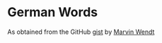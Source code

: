# German Words

As obtained from the GitHub
[gist](https://gist.github.com/MarvinJWendt/2f4f4154b8ae218600eb091a5706b5f4)
by [Marvin Wendt](https://github.com/MarvinJWendt)
